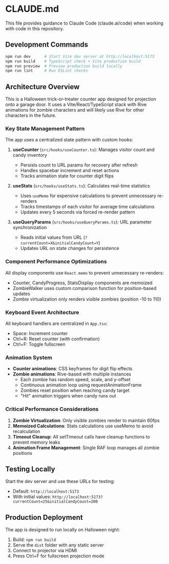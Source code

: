 # CLAUDE.md

This file provides guidance to Claude Code (claude.ai/code) when working with code in this repository.

## Development Commands

```bash
npm run dev      # Start Vite dev server at http://localhost:5173
npm run build    # TypeScript check + Vite production build
npm run preview  # Preview production build locally
npm run lint     # Run ESLint checks
```

## Architecture Overview

This is a Halloween trick-or-treater counter app designed for projection onto a garage door. It uses a Vite/React/TypeScript stack with Rive animations for zombie characters and will likely use Rive for other characters in the future.

### Key State Management Pattern

The app uses a centralized state pattern with custom hooks:

1. **useCounter** (`src/hooks/useCounter.ts`): Manages visitor count and candy inventory
   - Persists count to URL params for recovery after refresh
   - Handles spacebar increment and reset actions
   - Tracks animation state for counter digit flips

2. **useStats** (`src/hooks/useStats.ts`): Calculates real-time statistics
   - Uses `useMemo` for expensive calculations to prevent unnecessary re-renders
   - Tracks timestamps of each visitor for average time calculations
   - Updates every 5 seconds via forced re-render pattern

3. **useQueryParams** (`src/hooks/useQueryParams.ts`): URL parameter synchronization
   - Reads initial values from URL (`?currentCount=X&initialCandyCount=Y`)
   - Updates URL on state changes for persistence

### Component Performance Optimizations

All display components use `React.memo` to prevent unnecessary re-renders:

- Counter, CandyProgress, StatsDisplay components are memoized
- ZombieWalker uses custom comparison function for position-based updates
- Zombie virtualization only renders visible zombies (position -10 to 110)

### Keyboard Event Architecture

All keyboard handlers are centralized in `App.tsx`:

- Space: Increment counter
- Ctrl+R: Reset counter (with confirmation)
- Ctrl+F: Toggle fullscreen

### Animation System

- **Counter animations**: CSS keyframes for digit flip effects
- **Zombie animations**: Rive-based with multiple instances
  - Each zombie has random speed, scale, and y-offset
  - Continuous animation loop using requestAnimationFrame
  - Zombies reset position when reaching candy target
  - "Hit" animation triggers when candy runs out

### Critical Performance Considerations

1. **Zombie Virtualization**: Only visible zombies render to maintain 60fps
2. **Memoized Calculations**: Stats calculations use useMemo to avoid recalculation
3. **Timeout Cleanup**: All setTimeout calls have cleanup functions to prevent memory leaks
4. **Animation Frame Management**: Single RAF loop manages all zombie positions

## Testing Locally

Start the dev server and use these URLs for testing:

- Default: `http://localhost:5173`
- With initial values: `http://localhost:5173?currentCount=25&initialCandyCount=200`

## Production Deployment

The app is designed to run locally on Halloween night:

1. Build: `npm run build`
2. Serve the `dist` folder with any static server
3. Connect to projector via HDMI
4. Press Ctrl+F for fullscreen projection mode
